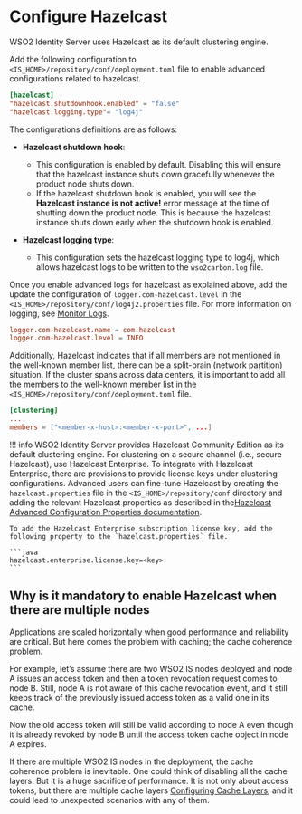 # Configure Hazelcast

WSO2 Identity Server uses Hazelcast <!--({{base_path}}/deploy/set-up-separate-databases-for-clustering/)--> as
its default clustering engine.

Add the following configuration to ` <IS_HOME>/repository/conf/deployment.toml ` file to enable advanced configurations related to hazelcast.

```toml
[hazelcast]
"hazelcast.shutdownhook.enabled" = "false"
"hazelcast.logging.type"= "log4j"
```

The configurations definitions are as follows:

- **Hazelcast shutdown hook**:
    - This configuration is enabled by default. Disabling this will ensure that the hazelcast instance shuts down gracefully whenever the product node shuts down.
    - If the hazelcast shutdown hook is enabled, you will see the **Hazelcast instance is not active!** error message at the time of shutting down the product node. This is because the hazelcast instance shuts down early when the shutdown hook is enabled.

- **Hazelcast logging type**: 
    - This configuration sets the hazelcast logging type to log4j, which allows hazelcast logs to be written to the `wso2carbon.log` file.

Once you enable advanced logs for hazelcast as explained above, add the update the configuration of `logger.com-hazelcast.level` in the `<IS_HOME>/repository/conf/log4j2.properties` file. For more information on logging, see [Monitor Logs]({{base_path}}/deploy/monitor/monitor-logs).

```toml
logger.com-hazelcast.name = com.hazelcast
logger.com-hazelcast.level = INFO
```

Additionally, Hazelcast indicates that if all members are not mentioned in the well-known member list, there can be a split-brain (network partition) situation. If the cluster spans across data centers, it is
important to add all the members to the well-known member list in the `<IS_HOME>/repository/conf/deployment.toml` file.

```toml
[clustering]
...
members = ["<member-x-host>:<member-x-port>", ...]
```
     
!!! info 
    WSO2 Identity Server provides Hazelcast Community Edition as its default clustering engine. For clustering on a secure channel (i.e., secure Hazelcast), use Hazelcast Enterprise.
    To integrate with Hazelcast Enterprise, there are provisions to provide license keys under clustering configurations. Advanced users can fine-tune Hazelcast by creating the `hazelcast.properties` file in the `<IS_HOME>/repository/conf` directory and adding the relevant Hazelcast properties as described in the[Hazelcast Advanced Configuration Properties documentation](https://docs.hazelcast.org/docs/3.0/manual/html/ch12s06.html).
    
    To add the Hazelcast Enterprise subscription license key, add the following property to the `hazelcast.properties` file.
        
    ```java
    hazelcast.enterprise.license.key=<key>
    ```

## Why is it mandatory to enable Hazelcast when there are multiple nodes

Applications are scaled horizontally when good performance and reliability are critical. But here comes the problem with caching; the cache coherence problem.

For example, let’s assume there are two WSO2 IS nodes deployed and node A issues an access token and then a token revocation request comes to node B. Still, node A is not aware of this cache revocation event, and it still keeps track of the previously issued access token as a valid one in its cache.

Now the old access token will still be valid according to node A even though it is already revoked by node B until the access token cache object in node A expires.

If there are multiple WSO2 IS nodes in the deployment, the cache coherence problem is inevitable. One could think of disabling all the cache layers. But it is a huge sacrifice of performance. It is not only about access tokens, but there are multiple cache layers [Configuring Cache Layers]({{base_path}}/performance/configure-cache-layers), and it could lead to unexpected scenarios with any of them.